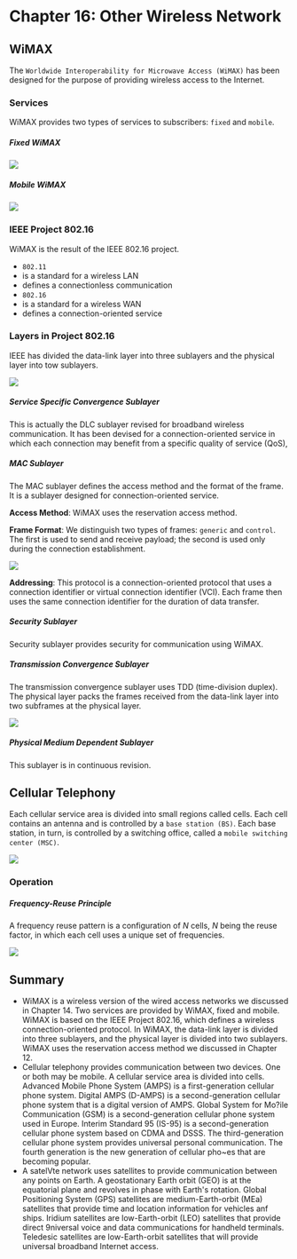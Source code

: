 # Chapter 16: Other Wireless Network
## WiMAX
The `Worldwide Interoperability for Microwave Access (WiMAX)` has been designed for the purpose of providing wireless access to the Internet.

### Services
WiMAX provides two types of services to subscribers: `fixed` and `mobile`.

##### Fixed WiMAX
![](./static/ch16_1.png)

##### Mobile WiMAX
![](./static/ch16_2.png)

### IEEE Project 802.16
WiMAX is the result of the IEEE 802.16 project.
- `802.11`
 - is a standard for a wireless LAN
 - defines a connectionless communication
- `802.16`
 - is a standard for a wireless WAN
 - defines a connection-oriented service

### Layers in Project 802.16
IEEE has divided the data-link layer into three sublayers and the physical layer into tow sublayers.

![](./static/ch16_3.png)

##### Service Specific Convergence Sublayer
This is actually the DLC sublayer revised for broadband wireless communication. It has been devised for a connection-oriented service in which each connection may benefit from a specific quality of service (QoS),

##### MAC Sublayer
The MAC sublayer defines the access method and the format of the frame. It is a sublayer designed for connection-oriented service.

**Access Method**: WiMAX uses the reservation access method.

**Frame Format**: We distinguish two types of frames: `generic` and `control`. The first is used to send and receive payload; the second is used only during the connection establishment.

![](./static/ch16_4.png)

**Addressing**: This protocol is a connection-oriented protocol that uses a connection identifier or virtual connection identifier (VCI). Each frame then uses the same connection identifier for the duration of data transfer.

##### Security Sublayer
Security sublayer provides security for communication using WiMAX.

##### Transmission Convergence Sublayer
The transmission convergence sublayer uses TDD (time-division duplex). The physical layer packs the frames received from the data-link layer into two subframes at the physical layer.

![](./static/ch16_5.png)

##### Physical Medium Dependent Sublayer
This sublayer is in continuous revision.


## Cellular Telephony
Each cellular service area is divided into small regions called cells. Each cell contains an antenna and is controlled by a `base station (BS)`. Each base station, in turn, is controlled by a switching office, called a `mobile switching center (MSC)`.

![](./static/ch16_6.png)

### Operation
##### Frequency-Reuse Principle
A frequency reuse pattern is a configuration of *N* cells, *N* being the reuse factor, in which each cell uses a unique set of frequencies.

![](./static/ch16_7.png)


## Summary
- WiMAX is a wireless version of the wired access networks we discussed in Chapter 14. Two services are provided by WiMAX, fixed and mobile. WiMAX is based on the IEEE Project 802.16, which defines a wireless connection-oriented protocol. In WiMAX, the data-link layer is divided into three sublayers, and the physical layer is divided into two sublayers. WiMAX uses the reservation access method we discussed in Chapter 12.
- Cellular telephony provides communication between two devices. One or both may be mobile. A cellular service area is divided into cells. Advanced Mobile Phone System (AMPS) is a first-generation cellular phone system. Digital AMPS (D-AMPS) is a second-generation cellular phone system that is a digital version of AMPS. Global System for Mo?ile Communication (GSM) is a second-generation cellular phone system used in Europe. Interim Standard 95 (IS-95) is a second-generation cellular phone system based on CDMA and DSSS. The third-generation cellular phone system provides universal personal communication. The fourth generation is the new generation of cellular pho~es that are becoming popular.
- A satelVte network uses satellites to provide communication between any points on Earth. A geostationary Earth orbit (GEO) is at the equatorial plane and revolves in phase with Earth's rotation. Global Positioning System (GPS) satellites are medium-Earth-orbit (MEa) satellites that provide time and location information for vehicles anf ships. Iridium satellites are low-Earth-orbit (LEO) satellites that provide direct 9niversal voice and data communications for handheld terminals. Teledesic satellites are low-Earth-orbit satellites that will provide universal broadband Internet access.

